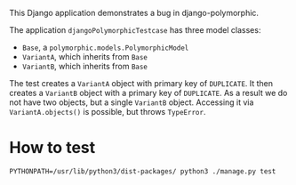 This Django application demonstrates a bug in django-polymorphic.

The application `djangoPolymorphicTestcase` has three model classes:
* `Base`, a `polymorphic.models.PolymorphicModel`
* `VariantA`, which inherits from `Base`
* `VariantB`, which inherits from `Base`

The test creates a `VariantA` object with primary key of `DUPLICATE`.
It then creates a `VariantB` object with a primary key of `DUPLICATE`.
As a result we do not have two objects, but a single `VariantB` object.
Accessing it via `VariantA.objects()` is possible, but throws `TypeError`.

# How to test
`PYTHONPATH=/usr/lib/python3/dist-packages/ python3 ./manage.py test`